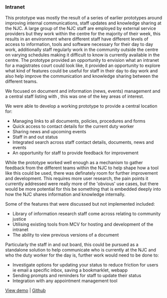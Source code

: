### Intranet
This prototype was mostly the result of a series of earlier prototypes around improving internal communications, staff updates and knowledge sharing at the NJC. A large group of the NJC staff are employed by external service providers but they work within the centre for the majority of their week, this results in an environment where different staff have different levels of access to information, tools and software necessary for their day to day work, additionally staff regularly work in the community outside the centre on varying schedules making it difficult to know is currently available in the centre. The prototype provided an opportunity to envision what an intranet for a magistrates court could look like, it provided an opportunity to explore what kind of features could be useful for staff in their day to day work and also help improve the communication and knowledge sharing between the different teams.

We focused on document and information (news, events) management and a central staff listing with , this was one of the key areas of interest.

We were able to develop a working prototype to provide a central location for:

- Managing links to all documents, policies, procedures and forms
- Quick access to contact details for the current duty worker
- Sharing news and upcoming events
- Staff in and out status
- Integrated search across staff contact details, documents, news and events
- An opportunity for staff to provide feedback for improvement

While the prototype worked well enough as a mechanism to gather feedback from the different teams within the NJC to help shape how a tool like this could be used, there was definately room for further improvement and development. This requires more user research, the pain points it currently addressed were really more of the 'obvious' use cases, but there would be more potential for this be something that is embedded deeply into how the NJC shares information and knowledge internally.

Some of the features that were discussed but not implemented included:
* Library of information research staff come across relating to community justice
* Utilising existing tools from MCV for hosting and development of the intranet
* The ability to view previous versions of a document

Particularly the staff in and out board, this could be pursued as a standalone solution to help communicate who is currently at the NJC and who the duty worker for the day is, further work would need to be done to:

* Investigate options for updating your status to reduce friction for users ie email a specific inbox, saving a bookmarklet, webapp
* Sending prompts and reminders for staff to update their status
* Integration with any appointment management tool

<a class="btn btn-default" href="https://intranet.njc.codeforaustralia.org">View demo</a> | <a class="btn btn-default" href="https://github.com/CodeforAustralia/njc-intranet">Github</a>
